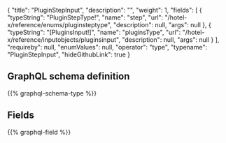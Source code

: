 {
  "title": "PluginStepInput",
  "description": "",
  "weight": 1,
  "fields": [
    {
      "typeString": "PluginStepType!",
      "name": "step",
      "url": "/hotel-x/reference/enums/pluginsteptype",
      "description": null,
      "args": null
    },
    {
      "typeString": "[PluginsInput!]",
      "name": "pluginsType",
      "url": "/hotel-x/reference/inputobjects/pluginsinput",
      "description": null,
      "args": null
    }
  ],
  "requireby": null,
  "enumValues": null,
  "operator": "type",
  "typename": "PluginStepInput",
  "hideGithubLink": true
}
## GraphQL schema definition

{{% graphql-schema-type %}}

## Fields

{{% graphql-field %}}
